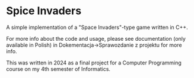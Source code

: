 # Spice Invaders

A simple implementation of a "Space Invaders"-type game written in C++. 

For more info about the code and usage, please see documentation (only available in Polish) in Dokementacja->Sprawozdanie z projektu for more info.

This was written in 2024 as a final project for a Computer Programming course on my 4th semester of Informatics.
